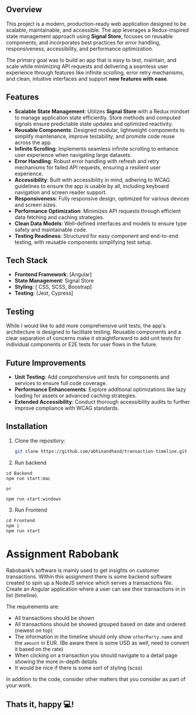 ## Overview
This project is a modern, production-ready web application designed to be scalable, maintainable, and accessible. The app leverages a Redux-inspired state management approach using **Signal Store**, focuses on reusable components, and incorporates best practices for error handling, responsiveness, accessibility, and performance optimization.

The primary goal was to build an app that is easy to test, maintain, and scale while minimizing API requests and delivering a seamless user experience through features like infinite scrolling, error retry mechanisms, and clean, intuitive interfaces and support  **new features with ease**.

## Features
- **Scalable State Management**: Utilizes **Signal Store** with a Redux mindset to manage application state efficiently. Store methods and computed signals ensure predictable state updates and optimized reactivity.
- **Reusable Components**: Designed modular, lightweight components to simplify maintenance, improve testability, and promote code reuse across the app.
- **Infinite Scrolling**: Implements seamless infinite scrolling to enhance user experience when navigating large datasets.
- **Error Handling**: Robust error handling with refresh and retry mechanisms for failed API requests, ensuring a resilient user experience.
- **Accessibility**: Built with accessibility in mind, adhering to WCAG guidelines to ensure the app is usable by all, including keyboard navigation and screen reader support.
- **Responsiveness**: Fully responsive design, optimized for various devices and screen sizes.
- **Performance Optimization**: Minimizes API requests through efficient data fetching and caching strategies.
- **Clean Data Models**: Well-defined interfaces and models to ensure type safety and maintainable code.
- **Testing Readiness**: Structured for easy component and end-to-end testing, with reusable components simplifying test setup.

## Tech Stack
- **Frontend Framework**: [Angular]
- **State Management**: Signal Store
- **Styling**: [ CSS, SCSS, Boostrap]
- **Testing**: [Jest, Cypress]


## Testing
While I would like to add more comprehensive unit tests, the app's architecture is designed to facilitate testing. Reusable components and a clear separation of concerns make it straightforward to add unit tests for individual components or E2E tests for user flows in the future.

## Future Improvements
- **Unit Testing**: Add comprehensive unit tests for components and services to ensure full code coverage.
- **Performance Enhancements**: Explore additional optimizations like lazy loading for assets or advanced caching strategies.
- **Extended Accessibility**: Conduct thorough accessibility audits to further improve compliance with WCAG standards.

## Installation
1. Clone the repository:
   ```bash
   git clone https://github.com/abhinandhand/transaction-timeline.git
   ```

2. Run backend

```
cd Backend
npm run start:mac

or 

npm run start:windows
```

3. Run Frontend


```
cd Frontend
npm i
npm run start
```


# Assignment Rabobank

Rabobank’s software is mainly used to get insights on customer transactions. Within this assignment there is some backend software created to spin up a NodeJS service which serves a transactions file. Create an Angular application where a user can see their transactions in in list (timeline).

The requirements are:
- All transactions should be shown 
- All transactions should be showed grouped based on date and ordered (newest on top)
- The information in the timeline should only show `otherParty.name` and the `amount` in EUR. (Be aware there is some USD as well, need to convert it based on the rate)
- When clicking on a transaction you should navigate to a detail page showing the more in-depth details
- It would be nice if there is some sort of styling (scss)

In addition to the code, consider other matters that you consider as part of your work.

## Thats it, happy 💻!
